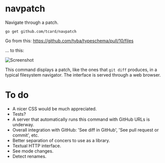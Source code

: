 # navpatch

Navigate through a patch.

	go get github.com/tcard/navpatch

Go from this: https://github.com/tyba/typeschema/pull/10/files

... to this:

![Screenshot](https://s3.amazonaws.com/f.cl.ly/items/3b161u0529081L170j3l/Captura%20de%20pantalla%202015-03-27%20a%20las%2019.43.55.png)

This command displays a patch, like the ones that `git diff` produces, in a typical filesystem navigator. The interface is served through a web browser.

# To do

* A nicer CSS would be much appreciated.
* Tests?
* A server that automatically runs this command with GitHub URLs is underway.
* Overall integration with GitHub: 'See diff in GitHub', 'See pull request or commit', etc.
* Better separation of concers to use as a library.
* Textual HTTP interface.
* See mode changes.
* Detect renames.
